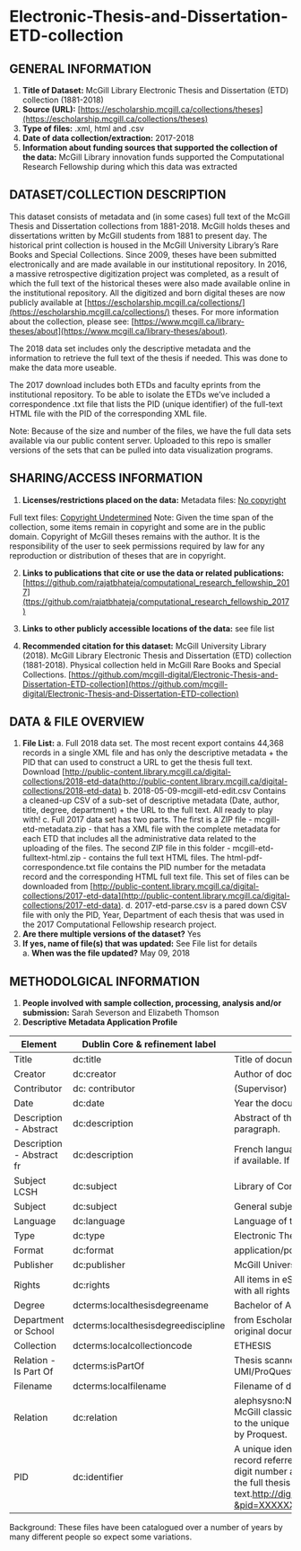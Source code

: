 # Electronic-Thesis-and-Dissertation-ETD-collection

## GENERAL INFORMATION

1. **Title of Dataset:** McGill Library Electronic Thesis and Dissertation (ETD) collection (1881-2018) 
2. **Source (URL):** [https://escholarship.mcgill.ca/collections/theses](https://escholarship.mcgill.ca/collections/theses) 
3. **Type of files:** .xml, html and .csv 
4. **Date of data collection/extraction:** 2017-2018 
5. **Information about funding sources that supported the collection of the data:** McGill Library innovation funds supported the Computational Research Fellowship during which this data was extracted 

## DATASET/COLLECTION DESCRIPTION

This dataset consists of metadata and (in some cases) full text of the McGill Thesis and Dissertation collections from 1881-2018. McGill holds theses and dissertations written by McGill students from 1881 to present day. The historical print collection is housed in the McGill University Library’s Rare Books and Special Collections. Since 2009, theses have been submitted electronically and are made available in our institutional repository. In 2016, a massive retrospective digitization project was completed, as a result of which the full text of the historical theses were also made available online in the institutional repository. All the digitized and born digital theses are now publicly available at  [https://escholarship.mcgill.ca/collections/](https://escholarship.mcgill.ca/collections/) theses.  For more information about the collection, please see: [https://www.mcgill.ca/library-theses/about](https://www.mcgill.ca/library-theses/about). 

The 2018 data set includes only the descriptive metadata and the information to retrieve the full text of the thesis if needed. This was done to make the data more useable.  

The 2017 download includes both ETDs and faculty eprints from the institutional repository.  To be able to isolate the ETDs we’ve included a correspondence .txt file that lists the PID (unique identifier) of the full-text HTML file with the PID of the corresponding XML file.   

Note: Because of the size and number of the files, we have the full data sets available via our public content server. Uploaded to this repo is smaller versions of the sets that can be pulled into data visualization programs. 

## SHARING/ACCESS INFORMATION

1. **Licenses/restrictions placed on the data:** 
Metadata files: [No copyright](https://creativecommons.org/publicdomain/zero/1.0/) 

Full text files: [Copyright Undetermined](http://rightsstatements.org/vocab/UND/1.0/)
Note: Given the time span of the collection, some items remain in copyright and some are in the public domain. Copyright of McGill theses remains with the author. It is the responsibility of the user to seek permissions required by law for any reproduction or distribution of theses that are in copyright. 

2. **Links to publications that cite or use the data or related publications:** [https://github.com/rajatbhateja/computational_research_fellowship_2017](ttps://github.com/rajatbhateja/computational_research_fellowship_2017)

3. **Links to other publicly accessible locations of the data:** see file list

4. **Recommended citation for this dataset:** McGill University Library (2018). McGill Library Electronic Thesis and Dissertation (ETD) collection (1881-2018). Physical collection held in McGill Rare Books and Special Collections. [https://github.com/mcgill-digital/Electronic-Thesis-and-Dissertation-ETD-collection](https://github.com/mcgill-digital/Electronic-Thesis-and-Dissertation-ETD-collection)

## DATA &amp; FILE OVERVIEW

1. **File List:**
a. Full 2018 data set. The most recent export contains 44,368 records in a single XML file and has only the descriptive metadata + the PID that can used to construct a URL to get the thesis full text. Download [http://public-content.library.mcgill.ca/digital-collections/2018-etd-data(http://public-content.library.mcgill.ca/digital-collections/2018-etd-data)
b. 2018-05-09-mcgill-etd-edit.csv Contains a cleaned-up CSV of a sub-set of descriptive metadata (Date, author, title, degree, department) + the URL to the full text. All ready to play with! 
c. Full 2017 data set has two parts. The first is a ZIP file - mcgill-etd-metadata.zip - that has a XML file with the complete metadata for each ETD that includes all the administrative data related to the uploading of the files. The second ZIP file in this folder - mcgill-etd-fulltext-html.zip - contains the full text HTML files. The html-pdf-correspondence.txt file contains the PID number for the metadata record and the corresponding HTML full text file. This set of files can be downloaded from [http://public-content.library.mcgill.ca/digital-collections/2017-etd-data](http://public-content.library.mcgill.ca/digital-collections/2017-etd-data). 
d. 2017-etd-parse.csv is a pared down CSV file with only the PID, Year, Department of each thesis that was used in the 2017 Computational Fellowship research project. 
2. **Are there multiple versions of the dataset?** Yes 
3. **If yes, name of file(s) that was updated:** See File list for details  
a. **When was the file updated?** May 09, 2018 

## METHODOLGICAL INFORMATION

1. **People involved with sample collection, processing, analysis and/or submission:** Sarah Severson and Elizabeth Thomson
2. **Descriptive Metadata Application Profile**

| Element | Dublin Core &amp; refinement label | Document Information |
| ----------- | ----------- | ----------- |
| Title | dc:title | Title of document |
| Creator | dc:creator | Author of document |
| Contributor | dc: contributor | (Supervisor) |
| Date | dc:date | Year the document was created. YYYY |
| Description - Abstract | dc:description | Abstract of the thesis if available otherwise the introductory paragraph. |
| Description - Abstract fr | dc:description | French language version of abstract or introductory paragraph if available. If it is not available delete the field. |
| Subject LCSH |dc:subject | Library of Congress Subject Heading |
| Subject | dc:subject | General subject keywords |
| Language | dc:language |Language of the document ie: en or fr |
| Type | dc:type | Electronic Thesis or Dissertation |
| Format | dc:format | application/pdf |
| Publisher | dc:publisher | McGill University |
| Rights | dc:rights | All items in eScholarship@McGill are protected by copyright with all rights reserved unless otherwise indicated. |
| Degree | dcterms:localthesisdegreename | Bachelor of Arts. Doctor of Philosophy. |
| Department or School | dcterms:localthesisdegreediscipline | from Escholarship subject listing Department as listed in the original document ie: Department of History |
| Collection | dcterms:localcollectioncode | ETHESIS |
| Relation - Is Part Of | dcterms:isPartOf | Thesis scanned by McGill Library OR Theses scanned by UMI/ProQuest OR Electronically-submitted theses. |
| Filename | dcterms:localfilename | Filename of document |
| Relation | dc:relation | alephsysno:NNNNNNNNN referes to a unique identifer in the McGill classic catalogue.. proquestno: AAAAAAAAAA referes to the unique identifer given to thesese microfilmed or scanned by Proquest. |
| PID | dc:identifier | A unique identifier from the institutional repository and on the record referred to as the PID. The PID should always be a 6 digit number and can be used to create a URL to the PDF file of the full thesis text.http://digitool.library.mcgill.ca/webclient/DeliveryManager?&pid=XXXXXX |

Background: These files have been catalogued over a number of years by many different people so expect some variations. 
